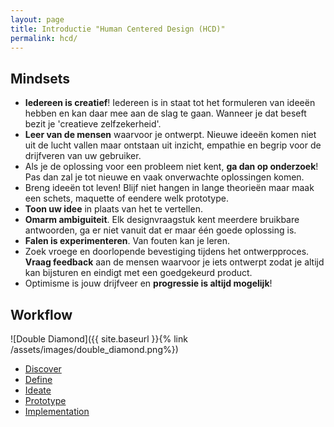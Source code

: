 ```yaml
---
layout: page
title: Introductie "Human Centered Design (HCD)"
permalink: hcd/
---
```




## Mindsets

- **Iedereen is creatief**! Iedereen is in staat tot het formuleren van ideeën hebben en kan daar mee aan de slag te gaan. Wanneer je dat beseft bezit je 'creatieve zelfzekerheid'.  
- **Leer van de mensen** waarvoor je ontwerpt. Nieuwe ideeën komen niet uit de lucht vallen maar ontstaan uit inzicht, empathie en begrip voor de drijfveren van uw gebruiker.
- Als je de oplossing voor een probleem niet kent, **ga dan op onderzoek**! Pas dan zal je tot nieuwe en vaak onverwachte oplossingen komen.
- Breng ideeën tot leven! Blijf niet hangen in lange theorieën maar maak een schets, maquette of eendere welk prototype. 
- **Toon uw idee** in plaats van het te vertellen.
- **Omarm ambiguiteit**. Elk designvraagstuk kent meerdere bruikbare antwoorden, ga er niet vanuit dat er maar één goede oplossing is. 
- **Falen is experimenteren**. Van fouten kan je leren.
- Zoek vroege en doorlopende bevestiging tijdens het ontwerpproces. **Vraag feedback** aan de mensen waarvoor je iets ontwerpt zodat je altijd kan bijsturen en eindigt met een goedgekeurd product.
- Optimisme is jouw drijfveer en **progressie is altijd mogelijk**!


## Workflow

![Double Diamond]({{ site.baseurl }}{% link /assets/images/double_diamond.png%})


<ul class="actions">
<li><a href="{{ '/tools-discover' | absolute_url }}" class="button">Discover</a></li>
<li><a href="{{ '/tools-define' | absolute_url }}" class="button">Define</a></li>
<li><a href="{{ '/tools-ideate' | absolute_url }}" class="button">Ideate</a></li>
<li><a href="{{ '/tools-prototype' | absolute_url }}" class="button">Prototype</a></li>
<li><a href="{{ '/tools-implementation' | absolute_url }}" class="button">Implementation</a></li>
</ul>


